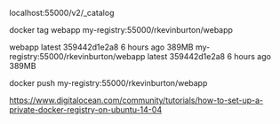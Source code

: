 localhost:55000/v2/_catalog


docker tag webapp my-registry:55000/rkevinburton/webapp

webapp                                  latest              359442d1e2a8        6 hours ago         389MB
my-registry:55000/rkevinburton/webapp   latest              359442d1e2a8        6 hours ago         389MB

docker push my-registry:55000/rkevinburton/webapp

https://www.digitalocean.com/community/tutorials/how-to-set-up-a-private-docker-registry-on-ubuntu-14-04
